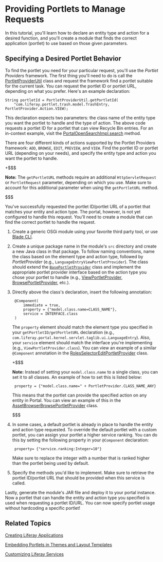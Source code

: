 # Providing Portlets to Manage Requests [](id=providing-portlets-to-manage-requests)

In this tutorial, you'll learn how to declare an entity type and action for a
desired function, and you'll create a module that finds the correct application
(portlet) to use based on those given parameters.

## Specifying a Desired Portlet Behavior [](id=specifying-a-desired-portlet-behavior)

To find the portlet you need for your particular request, you'll use the
*Portlet Providers* framework. The first thing you'll need to do is call the
[PortletProviderUtil](https://github.com/liferay/liferay-portal/blob/master/portal-kernel/src/com/liferay/portal/kernel/portlet/PortletProviderUtil.java)
class and request the framework find a portlet suitable for the current task.
You can request the portlet ID or portlet URL, depending on what you prefer.
Here's an example declaration:

    String portletId = PortletProviderUtil.getPortletId(
        "com.liferay.portlet.trash.model.TrashEntry, PortletProvider.Action.VIEW);

This declaration expects two parameters: the class name of the entity type you
want the portlet to handle and the type of action. The above code requests a
portlet ID for a portlet that can view Recycle Bin entries. For an in-context
example, visit the
[PortalOpenSearchImpl.search](https://github.com/liferay/liferay-portal/blob/master/portal-impl/src/com/liferay/portal/search/PortalOpenSearchImpl.java)
method.

There are four different kinds of actions supported by the Portlet Providers
framework: `ADD`, `BROWSE`, `EDIT`, `PREVIEW`, and `VIEW`. Find the portlet ID or portlet
URL (depending on your needs), and specify the entity type and action you want
the portlet to handle.

+$$$

**Note:** The `getPortletURL` methods require an additional `HttpServletRequest`
or `PortletRequest` parameter, depending on which you use. Make sure to account
for this additional parameter when using the `getPortletURL` method.

$$$

You've successfully requested the portlet ID/portlet URL of a portlet that
matches your entity and action type. The portal, however, is not yet configured
to handle this request. You'll need to create a module that can find the correct
portlet to handle the request.

1. Create a generic OSGi module using your favorite third party tool, or use
   [Blade CLI](/develop/tutorials/-/knowledge_base/7-0/blade-cli). 

2. Create a unique package name in the module's `src` directory and create a
   new Java class in that package. To follow naming conventions, name the class
   based on the element type and action type, followed by *PortletProvider*
   (e.g., `LanguageEntryViewPortletProvider`). The class should extend the
   [`BasePortletProvider`](https://github.com/liferay/liferay-portal/blob/master/portal-kernel/src/com/liferay/portal/kernel/portlet/BasePortletProvider.java)
   class and implement the appropriate portlet provider interface based on the
   action type you chose your portlet to handle (e.g.,
   [ViewPortletProvider](https://github.com/liferay/liferay-portal/blob/master/portal-kernel/src/com/liferay/portal/kernel/portlet/ViewPortletProvider.java),
   [BrowsePortletProvider](https://github.com/liferay/liferay-portal/blob/master/portal-kernel/src/com/liferay/portal/kernel/portlet/BrowsePortletProvider.java),
   etc.).

3. Directly above the class's declaration, insert the following annotation:

        @Component(
            immediate = true,
            property = {"model.class.name=CLASS_NAME"},
            service = INTERFACE.class
        )

    The `property` element should match the element type you specified in your
    `getPortletID/getPortletURL` declaration (e.g.,
    `com.liferay.portal.kernel.servlet.taglib.ui.LanguageEntry`). Also, your
    `service` element should match the interface you're implementing (e.g.,
    `ViewPortletProvider.class`). You can view an example of a similar
    `@Component` annotation in the
    [RolesSelectorEditPortletProvider](https://github.com/liferay/liferay-portal/blob/master/modules/apps/foundation/roles/roles-selector-web/src/main/java/com/liferay/roles/selector/web/portlet/RolesSelectorEditPortletProvider.java)
    class.

    +$$$

    **Note:** Instead of setting your `model.class.name` to a single class, you
    can set it to all classes. An example of how to set this is listed below:

        property = {"model.class.name=" + PortletProvider.CLASS_NAME_ANY}

    This means that the portlet can provide the specified action on any entity
    in Portal. You can view an example of this in the
    [AssetBrowserBrowsePortletProvider](https://github.com/liferay/liferay-portal/blob/master/modules/apps/web-experience/asset/asset-browser-web/src/main/java/com/liferay/asset/browser/web/portlet/AssetBrowserBrowsePortletProvider.java)
    class.

    $$$

4. In some cases, a default portlet is already in place to handle the entity
   and action type requested. To override the default portlet with a custom
   portlet, you can assign your portlet a higher service ranking. You can do
   this by setting the following property in your `@Component` declaration:

        property= {"service.ranking:Integer=10"}

    Make sure to replace the integer with a number that is ranked higher than
    the portlet being used by default. 

5. Specify the methods you'd like to implement. Make sure to retrieve the
   portlet ID/portlet URL that should be provided when this service is called.

Lastly, generate the module's JAR file and deploy it to your portal instance.
Now a portlet that can handle the entity and action type you specified is used
when requesting a portlet ID/URL. You can now specify portlet usage without
hardcoding a specific portlet!

## Related Topics [](id=related-topics)

[Creating Liferay Applications](/develop/tutorials/-/knowledge_base/7-0/creating-liferay-applications)

[Embedding Portlets in Themes and Layout Templates](/develop/tutorials/-/knowledge_base/7-0/embedding-portlets-in-themes-and-layout-templates)

[Customizing Liferay Services](/develop/tutorials/-/knowledge_base/7-0/customizing-liferay-services)
